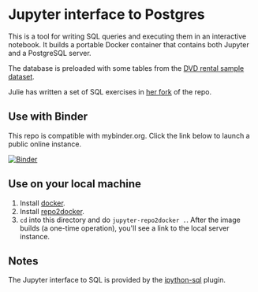 # Jupyter interface to Postgres

This is a tool for writing SQL queries and executing them in an interactive notebook. It builds a portable Docker container that contains both Jupyter and a PostgreSQL server.

The database is preloaded with some tables from the [DVD rental sample dataset](http://www.postgresqltutorial.com/postgresql-sample-database/).

Julie has written a set of SQL exercises in [her fork](https://github.com/julizhu/sql-training-tool/) of the repo.

## Use with Binder

This repo is compatible with mybinder.org. Click the link below to launch a public online instance.

[![Binder](https://mybinder.org/badge_logo.svg)](https://mybinder.org/v2/gh/giswqs/postgis/master)

## Use on your local machine

1. Install [docker](https://store.docker.com/editions/community/docker-ce-desktop-mac).
2. Install [repo2docker](https://repo2docker.readthedocs.io/en/latest/install.html).
3. `cd` into this directory and do `jupyter-repo2docker .`. After the image builds (a one-time operation), you'll see a link to the local server instance.

## Notes

The Jupyter interface to SQL is provided by the [ipython-sql](https://github.com/catherinedevlin/ipython-sql) plugin.
